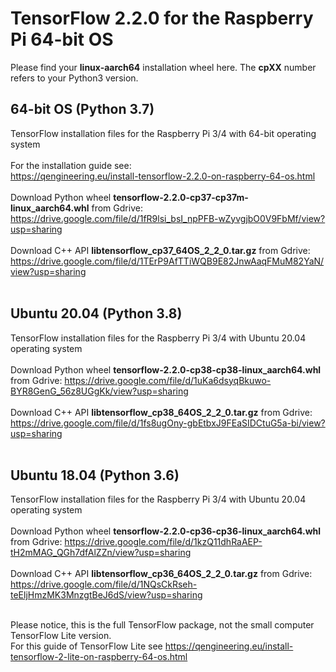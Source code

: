 # TensorFlow 2.2.0 for the Raspberry Pi 64-bit OS
Please find your **linux-aarch64** installation wheel here. The **cpXX** number refers to your Python3 version.<br/>
## 64-bit OS (Python 3.7)
TensorFlow installation files for the Raspberry Pi 3/4 with 64-bit operating system
<br/><br/>
For the installation guide see: <br/>
https://qengineering.eu/install-tensorflow-2.2.0-on-raspberry-64-os.html <br/><br/>
Download Python wheel **tensorflow-2.2.0-cp37-cp37m-linux_aarch64.whl** from Gdrive: https://drive.google.com/file/d/1fR9lsi_bsI_npPFB-wZyvgjbO0V9FbMf/view?usp=sharing <br/><br/>
Download C++ API **libtensorflow_cp37_64OS_2_2_0.tar.gz** from Gdrive: https://drive.google.com/file/d/1TErP9AfTTiWQB9E82JnwAaqFMuM82YaN/view?usp=sharing <br/><br/>
## Ubuntu 20.04 (Python 3.8)
TensorFlow installation files for the Raspberry Pi 3/4 with Ubuntu 20.04 operating system <br/><br/>
Download Python wheel **tensorflow-2.2.0-cp38-cp38-linux_aarch64.whl** from Gdrive: https://drive.google.com/file/d/1uKa6dsyqBkuwo-BYR8GenG_56z8UGgKk/view?usp=sharing <br/><br/>
Download C++ API **libtensorflow_cp38_64OS_2_2_0.tar.gz** from Gdrive:<br/>
https://drive.google.com/file/d/1fs8ugOny-gbEtbxJ9FEaSIDCtuG5a-bi/view?usp=sharing <br/><br/>
## Ubuntu 18.04 (Python 3.6)
TensorFlow installation files for the Raspberry Pi 3/4 with Ubuntu 20.04 operating system <br/><br/>
Download Python wheel **tensorflow-2.2.0-cp36-cp36-linux_aarch64.whl** from Gdrive: https://drive.google.com/file/d/1kzQ11dhRaAEP-tH2mMAG_QGh7dfAlZZn/view?usp=sharing <br/><br/>
Download C++ API **libtensorflow_cp36_64OS_2_2_0.tar.gz** from Gdrive:<br/>
https://drive.google.com/file/d/1NQsCkRseh-teEljHmzMK3MnzgtBeJ6dS/view?usp=sharing <br/><br/>


Please notice, this is the full TensorFlow package, not the small computer TensorFlow Lite version.<br/>
For this guide of TensorFlow Lite see https://qengineering.eu/install-tensorflow-2-lite-on-raspberry-64-os.html <br/>
